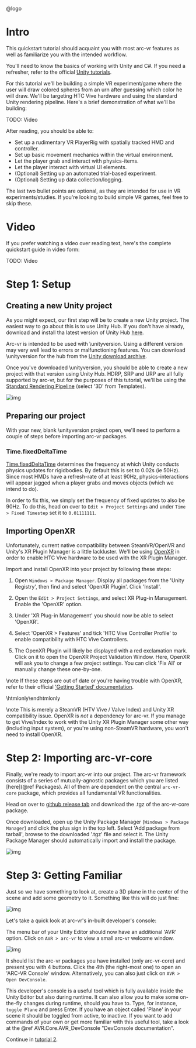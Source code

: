 @logo

# Intro

This quickstart tutorial should acquaint you with most arc-vr features as well as familiarize you with the intended workflow.

You'll need to know the basics of working with Unity and C#. If you need a refresher, refer to the official [Unity tutorials](https://learn.unity.com/).

For this tutorial we'll be building a simple VR experiment/game where the user will draw colored spheres from an urn after guessing which color he will draw.
We'll be targeting HTC Vive hardware and using the standard Unity rendering pipeline.
Here's a brief demonstration of what we'll be building:

TODO: Video

After reading, you should be able to:
- Set up a rudimentary VR PlayerRig with spatially tracked HMD and controller.
- Set up basic movement mechanics within the virtual environment.
- Let the player grab and interact with physics-items.
- Let the player interact with virtual UI elements.
- (Optional) Setting up an automated trial-based experiment.
- (Optional) Setting up data collection/logging.

The last two bullet points are optional, as they are intended for use in VR experiments/studies. If you're looking to build simple VR games, feel free to skip these.

# Video

If you prefer watching a video over reading text, here's the complete quickstart guide in video form:

TODO: Video

# Step 1: Setup

## Creating a new Unity project

As you might expect, our first step will be to create a new Unity project. The easiest way to go about this is to use Unity Hub. If you don't have already, download and install tha latest version of Unity Hub [here](https://unity3d.com/get-unity/download).

Arc-vr is intended to be used with \unityversion. Using a different version may very well lead to errors or malfunctioning features. You can download \unityversion for the hub from the [Unity download archive](https://unity3d.com/get-unity/download/archive).

Once you've downloaded \unityversion, you should be able to create a new project with that version using Unity Hub. HDRP, SRP and URP are all fully supported by arc-vr, but for the purposes of this tutorial, we'll be using the [Standard Rendering Pipeline](https://unity.com/srp) (select '3D' from Templates).

![img](../../res/images/qs_new_proj.jpg)

## Preparing our project

With your new, blank \unityversion project open, we'll need to perform a couple of steps before importing arc-vr packages.

### Time.fixedDeltaTime

[Time.fixedDeltaTime](https://docs.unity3d.com/ScriptReference/Time-fixedDeltaTime.html) determines the frequency at which Unity conducts physics updates for rigidbodies. By default this is set to 0.02s (ie 50Hz). Since most HMDs have a refresh-rate of at least 90Hz, physics-interactions will appear jagged when a player grabs and moves objects (which we intend to do).

In order to fix this, we simply set the frequency of fixed updates to also be 90Hz. To do this, head on over to `Edit > Project Settings` and under `Time > Fixed Timestep` set it to `0.01111111`.

## Importing OpenXR

Unfortunately, current native compatibility between SteamVR/OpenVR and Unity's XR Plugin Manager is a little lackluster. We'll be using [OpenXR](https://docs.unity3d.com/Packages/com.unity.xr.openxr@0.1/manual/index.html) in order to enable HTC Vive hardware to be used with the XR Plugin Manager.

Import and install OpenXR into your project by following these steps:
1. Open `Windows > Package Manager`. Display all packages from the 'Unity Registry', then find and select 'OpenXR Plugin'. Click 'Install'.

2. Open the `Edit > Project Settings`, and select XR Plug-in Management. Enable the 'OpenXR' option.

3. Under 'XR Plug-in Management' you should now be able to select 'OpenXR'.

4. Select 'OpenXR > Features' and tick 'HTC Vive Controller Profile' to enable compatibility with HTC Vive Controllers.

5. The OpenXR Plugin will likely be displayed with a red exclamation mark. Click on it to open the OpenXR Project Validation Window. Here, OpenXR will ask you to change a few project settings. You can click 'Fix All' or manually change these one-by-one.

\note If these steps are out of date or you're having trouble with OpenXR, refer to their official ['Getting Started' documentation](https://docs.unity3d.com/Packages/com.unity.xr.openxr@0.1/manual/index.html).

\htmlonly\endhtmlonly

\note This is merely a SteamVR (HTV Vive / Valve Index) and Unity XR compatibility issue. OpenXR is *not* a dependency for arc-vr. If you manage to get Vive/Index to work with the Unity XR Plugin Manager some other way (including input system), or you're using non-SteamVR hardware, you won't need to install OpenXR.

# Step 2: Importing arc-vr-core

Finally, we're ready to import arc-vr into our project. The arc-vr framework consists of a series of mutually-agnostic packages which you are listed [here](@ref Packages). All of them are dependent on the central `arc-vr-core` package, which provides all fundamental VR functionalities.

Head on over to [github release tab](https://github.com/MPIB/arc-vr/releases) and download the .tgz of the arc-vr-core package.

Once downloaded, open up the Unity Package Manager (`Windows > Package Manager`) and click the plus sign in the top left. Select 'Add package from tarball', browse to the downloaded '.tgz' file and select it. The Unity Package Manager should automatically import and install the package.

![img](../../res/images/install_tarball.jpg)

# Step 3: Getting Familiar

Just so we have something to look at, create a 3D plane in the center of the scene and add some geometry to it. Something like this will do just fine:

![img](../../res/images/qs_basic_scene.jpg)

Let's take a quick look at arc-vr's in-built developer's console:

The menu bar of your Unity Editor should now have an additional 'AVR' option. Click on `AVR > arc-vr` to view a small arc-vr welcome window.

![img](../../res/images/qs_top_menu.jpg)

It should list the arc-vr packages you have installed (only arc-vr-core) and present you with 4 buttons. Click the 4th (the right-most one) to open an 'ARC-VR Console' window. Alternatively, you can also just click on `AVR > Open DevConsole`.

This developer's console is a useful tool which is fully available inside the Unity Editor but also during runtime. It can also allow you to make some on-the-fly changes during runtime, should you have to. Type, for instance, `toggle Plane` and press Enter. If you have an object called 'Plane' in your scene it should be toggled from active, to inactive. If you want to add commands of your own or get more familiar with this useful tool, take a look at the @ref AVR.Core.AVR_DevConsole "DevConsole documentation".



Continue in [tutorial 2](tutorials/quickstart_tutorial_2.md).
